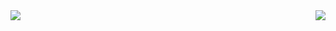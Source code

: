 
<a href="https://github.com/kyrieokuyama/github-readme-stats">
  <img align="left" src="https://github-readme-stats.vercel.app/api?username=kyrieokuyama&count_private=true&show_icons=true" />
</a>
<a href="https://github.com/kyrieokuyama/github-readme-stats">
  <img align="right" src="https://github-readme-stats.vercel.app/api/top-langs/?username=kyrieokuyama&count_private=true" />
</a>
